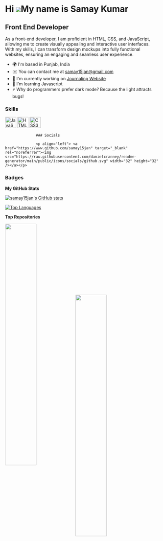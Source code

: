 Hi ![](https://user-images.githubusercontent.com/18350557/176309783-0785949b-9127-417c-8b55-ab5a4333674e.gif)My name is Samay Kumar
===================================================================================================================================

Front End Developer
-------------------

As a front-end developer, I am proficient in HTML, CSS, and JavaScript, allowing me to create visually appealing and interactive user interfaces. With my skills, I can transform design mockups into fully functional websites, ensuring an engaging and seamless user experience.

*   🌍  I'm based in Punjab, India
*   ✉️  You can contact me at [samay15jan@gmail.com](mailto:samay15jan@gmail.com)
*   🚀  I'm currently working on [Journaling Website](http://github.com/samay15jan/ThoughtScape)
*   🧠  I'm learning Javascript
*   ⚡  Why do programmers prefer dark mode? Because the light attracts bugs!

### Skills 
<p align="left">
<a href="https://developer.mozilla.org/en-US/docs/Web/JavaScript" target="_blank" rel="noreferrer"><img src="https://raw.githubusercontent.com/danielcranney/readme-generator/main/public/icons/skills/javascript-colored.svg" width="36" height="36" alt="JavaScript" /></a>
<a href="https://developer.mozilla.org/en-US/docs/Glossary/HTML5" target="_blank" rel="noreferrer"><img src="https://raw.githubusercontent.com/danielcranney/readme-generator/main/public/icons/skills/html5-colored.svg" width="36" height="36" alt="HTML5" /></a>
<a href="https://www.w3.org/TR/CSS/#css" target="_blank" rel="noreferrer"><img src="https://raw.githubusercontent.com/danielcranney/readme-generator/main/public/icons/skills/css3-colored.svg" width="36" height="36" alt="CSS3" /></a>
</p>
                    

                  ### Socials
                  
                  <p align="left"> <a href="https://www.github.com/samay15jan" target="_blank" rel="noreferrer"><img src="https://raw.githubusercontent.com/danielcranney/readme-generator/main/public/icons/socials/github.svg" width="32" height="32" /></a></p>

### Badges

<b>My GitHub Stats</b>

<a href="http://www.github.com/samay15jan"><img src="https://github-readme-stats.vercel.app/api?username=samay15jan&show_icons=true&hide=prs,issues,contribs&count_private=true&title_color=a855f7&text_color=ffffff&icon_color=ffffff&bg_color=181824&hide_border=true&show_icons=true" alt="samay15jan's GitHub stats" /></a>

<a href="https://github.com/samay15jan" align="left"><img src="https://github-readme-stats.vercel.app/api/top-langs/?username=samay15jan&langs_count=10&title_color=a855f7&text_color=ffffff&icon_color=ffffff&bg_color=181824&hide_border=true&locale=en&custom_title=Top%20%Languages" alt="Top Languages" /></a>

<b>Top Repositories</b>

<div width="100%" align="center"><a href="https://github.com/samay15jan/storage-box" align="left"><img align="left" width="45%" src="https://github-readme-stats.vercel.app/api/pin/?username=samay15jan&repo=storage-box&title_color=a855f7&text_color=ffffff&icon_color=ffffff&bg_color=181824&hide_border=true&locale=en" /></a></div><br /><br /><br /><br /><br /><br /><br />

<br /><br /><br /><br /><br />

<div width="100%" align="center"><a href="https://github.com/samay15jan/homepage" align="left"><img align="left" width="45%" src="https://github-readme-stats.vercel.app/api/pin/?username=samay15jan&repo=homepage&title_color=a855f7&text_color=ffffff&icon_color=ffffff&bg_color=181824&hide_border=true&locale=en" /></a></div>
